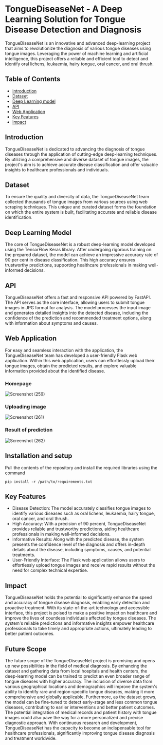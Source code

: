 # TongueDiseaseNet - A Deep Learning Solution for Tongue Disease Detection and Diagnosis
TongueDiseaseNet is an innovative and advanced deep-learning project that aims to revolutionize the diagnosis of various tongue diseases using tongue images. Leveraging the power of machine learning and artificial intelligence, this project offers a reliable and efficient tool to detect and identify oral lichens, leukaemia, hairy tongue, oral cancer, and oral thrush.

## Table of Contents
* [Introduction](#introduction)
* [Dataset](#dataset)
* [Deep Learning model](#deep-learning-model)
* [API](#api)
* [Web Application](#web-application)
* [Key Features](#key-features)
* [Impact](#impact)

## Introduction
TongueDiseaseNet is dedicated to advancing the diagnosis of tongue diseases through the application of cutting-edge deep-learning techniques. By utilizing a comprehensive and diverse dataset of tongue images, the project's aim is to achieve accurate disease classification and offer valuable insights to healthcare professionals and individuals.

## Dataset
To ensure the quality and diversity of data, the TongueDiseaseNet team collected thousands of tongue images from various sources using web scraping techniques. This unique and curated dataset forms the foundation on which the entire system is built, facilitating accurate and reliable disease identification.

## Deep Learning Model
The core of TongueDiseaseNet is a robust deep-learning model developed using the TensorFlow Keras library. After undergoing rigorous training on the prepared dataset, the model can achieve an impressive accuracy rate of 90 per cent in disease classification. This high accuracy ensures trustworthy predictions, supporting healthcare professionals in making well-informed decisions.

## API
TongueDiseaseNet offers a fast and responsive API powered by FastAPI. The API serves as the core interface, allowing users to submit tongue images in JPG format for analysis. The model processes the input image and generates detailed insights into the detected disease, including the confidence of the prediction and recommended treatment options, along with information about symptoms and causes.

## Web Application
For easy and seamless interaction with the application, the TongueDiseaseNet team has developed a user-friendly Flask web application. Within this web application, users can effortlessly upload their tongue images, obtain the predicted results, and explore valuable information provided about the identified disease.

### Homepage

![Screenshot (259)](https://github.com/shivangis22/tonguedetection/assets/71970506/9131b358-7c28-4097-a4ea-31bde86c0289)

### Uploading image

![Screenshot (261)](https://github.com/shivangis22/tonguedetection/assets/71970506/9ef31c02-6627-4a3f-82e2-66284b63171f)

### Result of prediction

![Screenshot (262)](https://github.com/shivangis22/tonguedetection/assets/71970506/037d237c-3ab5-476e-8aad-9567bbf965e0)

## Installation and setup
Pull the contents of the repository and install the required libraries using the command 
```
pip install -r /path/to/requirements.txt
```

## Key Features
* Disease Detection: The model accurately classifies tongue images to identify various diseases such as oral lichens, leukaemia, hairy tongue, oral cancer, and oral thrush.
* High Accuracy: With a precision of 90 percent, TongueDiseaseNet provides reliable and trustworthy predictions, aiding healthcare professionals in making well-informed decisions.
* Informative Results: Along with the predicted disease, the system presents the confidence level of the diagnosis and offers in-depth details about the disease, including symptoms, causes, and potential treatments.
* User-Friendly Interface: The Flask web application allows users to effortlessly upload tongue images and receive rapid results without the need for complex technical expertise.

## Impact
TongueDiseaseNet holds the potential to significantly enhance the speed and accuracy of tongue disease diagnosis, enabling early detection and proactive treatment. With its state-of-the-art technology and accessible interface, this project is poised to make a positive impact on healthcare and improve the lives of countless individuals affected by tongue diseases. The system's reliable predictions and informative insights empower healthcare professionals to take timely and appropriate actions, ultimately leading to better patient outcomes.

## Future Scope
The future scope of the TongueDiseaseNet project is promising and opens up new possibilities in the field of medical diagnosis. By enhancing the dataset and gathering data from local hospitals and health centers, the deep-learning model can be trained to predict an even broader range of tongue diseases with higher accuracy. The inclusion of diverse data from various geographical locations and demographics will improve the system's ability to identify rare and region-specific tongue diseases, making it more comprehensive and globally applicable. Furthermore, as the dataset grows, the model can be fine-tuned to detect early-stage and less common tongue diseases, contributing to earlier interventions and better patient outcomes. The potential integration of medical records and patient history with tongue images could also pave the way for a more personalized and precise diagnostic approach. With continuous research and development, TongueDiseaseNet has the capacity to become an indispensable tool for healthcare professionals, significantly improving tongue disease diagnosis and treatment worldwide.


